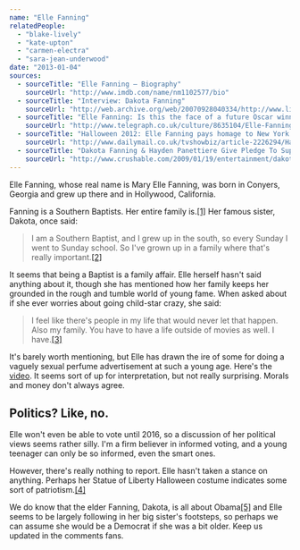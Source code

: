 ```yaml
---
name: "Elle Fanning"
relatedPeople:
  - "blake-lively"
  - "kate-upton"
  - "carmen-electra"
  - "sara-jean-underwood"
date: "2013-01-04"
sources:
  - sourceTitle: "Elle Fanning – Biography"
    sourceUrl: "http://www.imdb.com/name/nm1102577/bio"
  - sourceTitle: "Interview: Dakota Fanning"
    sourceUrl: "http://web.archive.org/web/20070928040334/http://www.lifeteen.com/default.aspx?PageID=FEATUREDETAIL&__DocumentId=106317&__ArticleIndex=0"
  - sourceTitle: "Elle Fanning: Is this the face of a future Oscar winner"
    sourceUrl: "http://www.telegraph.co.uk/culture/8635104/Elle-Fanning-Is-this-the-face-of-a-future-Oscar-winner.html"
  - sourceTitle: "Halloween 2012: Elle Fanning pays homage to New York's Statue of Liberty"
    sourceUrl: "http://www.dailymail.co.uk/tvshowbiz/article-2226294/Halloween-2012-Elle-Fanning-pays-homage-New-Yorks-Statue-Liberty.html"
  - sourceTitle: "Dakota Fanning & Hayden Panettiere Give Pledge To Support Obama"
    sourceUrl: "http://www.crushable.com/2009/01/19/entertainment/dakota-fanning-hayden-panettiere-give-pledge-to-support-obama/"
---
```


Elle Fanning, whose real name is Mary Elle Fanning, was born in Conyers, Georgia and grew up there and in Hollywood, California.

Fanning is a Southern Baptists. Her entire family is.<a class="source-citation" href="#http://www.imdb.com/name/nm1102577/bio" title="Elle Fanning – Biography">[1]</a> Her famous sister, Dakota, once said:

>I am a Southern Baptist, and I grew up in the south, so every Sunday I went to Sunday school. So I've grown up in a family where that's really important.<a class="source-citation" href="#http://web.archive.org/web/20070928040334/http://www.lifeteen.com/default.aspx?PageID=FEATUREDETAIL&__DocumentId=106317&__ArticleIndex=0" title="Interview: Dakota Fanning">[2]</a>

It seems that being a Baptist is a family affair. Elle herself hasn't said anything about it, though she has mentioned how her family keeps her grounded in the rough and tumble world of young fame. When asked about if she ever worries about going child-star crazy, she said:

>I feel like there's people in my life that would never let that happen. Also my family. You have to have a life outside of movies as well. I have.<a class="source-citation" href="#http://www.telegraph.co.uk/culture/8635104/Elle-Fanning-Is-this-the-face-of-a-future-Oscar-winner.html" title="Elle Fanning: Is this the face of a future Oscar winner">[3]</a>

It's barely worth mentioning, but Elle has drawn the ire of some for doing a vaguely sexual perfume advertisement at such a young age. Here's the [video](http://www.businessinsider.com/14-year-old-elle-fannings-lolita-ad-2012-9). It seems sort of up for interpretation, but not really surprising. Morals and money don't always agree.


## Politics? Like, no.

Elle won't even be able to vote until 2016, so a discussion of her political views seems rather silly. I'm a firm believer in informed voting, and a young teenager can only be so informed, even the smart ones.

However, there's really nothing to report. Elle hasn't taken a stance on anything. Perhaps her Statue of Liberty Halloween costume indicates some sort of patriotism.<a class="source-citation" href="#http://www.dailymail.co.uk/tvshowbiz/article-2226294/Halloween-2012-Elle-Fanning-pays-homage-New-Yorks-Statue-Liberty.html" title="Halloween 2012: Elle Fanning pays homage to New York&apos;s Statue of Liberty">[4]</a>

We do know that the elder Fanning, Dakota, is all about Obama<a class="source-citation" href="#http://www.crushable.com/2009/01/19/entertainment/dakota-fanning-hayden-panettiere-give-pledge-to-support-obama/" title="Dakota Fanning &amp; Hayden Panettiere Give Pledge To Support Obama">[5]</a> and Elle seems to be largely following in her big sister's footsteps, so perhaps we can assume she would be a Democrat if she was a bit older. Keep us updated in the comments fans.